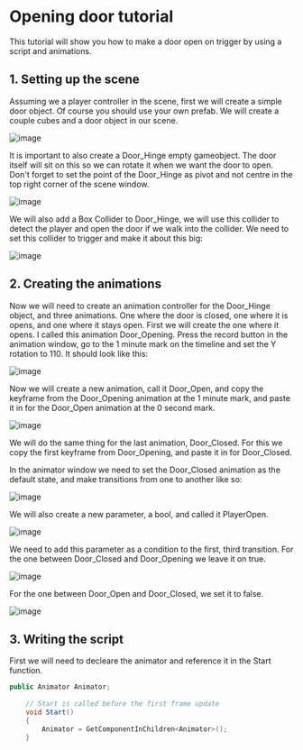 # Opening door tutorial

This tutorial will show you how to make a door open on trigger by using a script and animations.

## 1. Setting up the scene

Assuming we a player controller in the scene, first we will create a simple door object. Of course you should use your own prefab.
We will create a couple cubes and a door object in our scene.

![image](https://user-images.githubusercontent.com/79841064/205897528-287d487a-6c03-4e64-a71b-bdec584b3eda.png)

It is important to also create a Door_Hinge empty gameobject. The door itself will sit on this so we can rotate it when we want the door to open. Don't forget to set the point of the Door_Hinge as pivot and not centre in the top right corner of the scene window.

![image](https://user-images.githubusercontent.com/79841064/205898169-4f2efadb-1c88-4540-9394-a4127f4645b7.png)

We will also add a Box Collider to Door_Hinge, we will use this collider to detect the player and open the door if we walk into the collider. We need to set this collider to trigger and make it about this big:

![image](https://user-images.githubusercontent.com/79841064/205906382-56d5333d-ca9b-4a33-9cd6-4a4dbd99390a.png)

## 2. Creating the animations

Now we will need to create an animation controller for the Door_Hinge object, and three animations. One where the door is closed, one where it is opens, and one where it stays open. First we will create the one where it opens. I called this animation Door_Opening. Press the record button in the animation window, go to the 1 minute mark on the timeline and set the Y rotation to 110. It should look like this:

![image](https://user-images.githubusercontent.com/79841064/205899221-dfc75276-8590-4bdb-a16d-e6045c7a3071.png)

Now we will create a new animation, call it Door_Open, and copy the keyframe from the Door_Opening animation at the 1 minute mark, and paste it in for the Door_Open animation at the 0 second mark.

![image](https://user-images.githubusercontent.com/79841064/205899887-80134735-a6d2-40b2-a8c3-04a0ba0a2675.png)

We will do the same thing for the last animation, Door_Closed. For this we copy the first keyframe from Door_Opening, and paste it in for Door_Closed.

In the animator window we need to set the Door_Closed animation as the default state, and make transitions from one to another like so:

![image](https://user-images.githubusercontent.com/79841064/205900440-1848aea5-3779-48ac-90a0-16000c8c2bc7.png)

We will also create a new parameter, a bool, and called it PlayerOpen.

![image](https://user-images.githubusercontent.com/79841064/205900666-63038cf5-693e-4544-bd78-ddd5bf079a80.png)

We need to add this parameter as a condition to the first, third transition. For the one between Door_Closed and Door_Opening we leave it on true.

![image](https://user-images.githubusercontent.com/79841064/205901115-647a9d1f-f174-41ee-b579-2aaa8544aede.png)

For the one between Door_Open and Door_Closed, we set it to false.

![image](https://user-images.githubusercontent.com/79841064/205901250-641de0b9-f057-4b71-9e2e-3cf886798db3.png)

## 3. Writing the script

First we will need to decleare the animator and reference it in the Start function.

```.cs
public Animator Animator;
    
    // Start is called before the first frame update
    void Start()
    {
        Animator = GetComponentInChildren<Animator>();
    }
```
